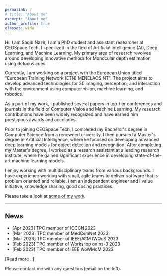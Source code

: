 ```yaml
---
permalink: /
# title: "About me"
excerpt: "About me"
author_profile: true
classes: wide
---
```


Hi! I am Saqib Nazir, I am a PhD student and assistant researcher at CEOSpace Tech. I specilized in the field of Artificial Intelligence (AI), Deep Learning, and Machine Learning. My primary area of research revolves around developing innovative methods for Monocular depth estimation using defocus cues.

Currently, I am working on a project with the European Union titled "European Training Network (ETN) MENELAOS NT". The project aims to develop advanced technologies for 3D imaging, perception, and interaction with the environment using computer vision, machine learning, and robotics.

As a part of my work, I published several papers in top-tier conferences and journals in the field of Computer Vision and Machine Learning. My research contributions have been widely recognized and have earned him prestigious awards and accolades.

Prior to joining CEOSpace Tech, I completed my Bachelor's degree in Computer Science from a renowned university. I then pursued a Master's degree in Artificial Intelligence, where he focused on developing advanced deep learning models for object detection and recognition. After completing my Master's degree, I worked as a research assistant at a leading research institute, where he gained significant experience in developing state-of-the-art machine learning models.


I enjoy working with multidisciplinary teams from various backgrounds. I have experience working with small, agile teams to deliver software that is problem oriented and reliable. I am an independent engineer and I value initiative, knowledge sharing, good coding practices.

Please take a look at [some of my work](/work).

---

## News
- [Apr 2023] TPC member of ICCCN 2023
- [Mar 2023] TPC member of MedComNet 2023
- [Mar 2023] TPC member of IEEE/ACM IWQoS 2023
- [Feb 2023] TPC member of Workshop on ns-3 2023
- [Feb 2023] TPC member of IEEE WoWMoM 2023

[Read more ..]

Please contact me with any questions (email on the left).
